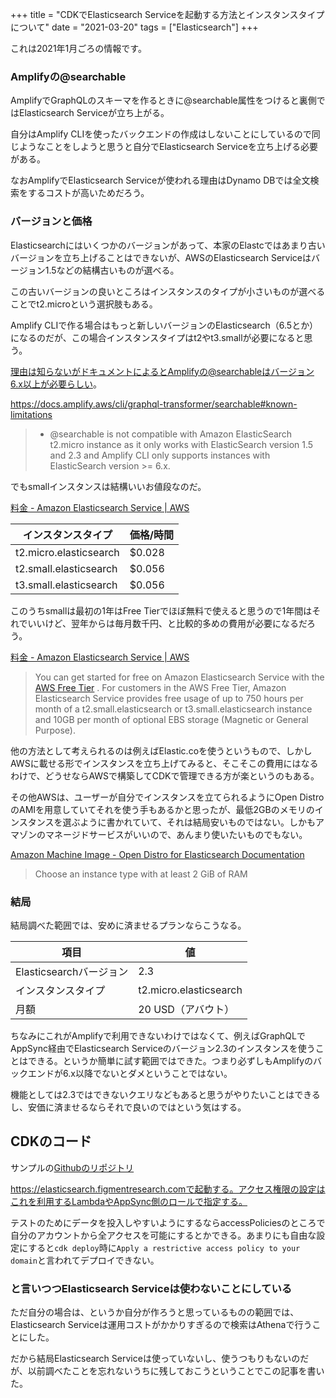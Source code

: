 +++
title = "CDKでElasticsearch Serviceを起動する方法とインスタンスタイプについて"
date = "2021-03-20"
tags = ["Elasticsearch"]
+++

これは2021年1月ごろの情報です。

### Amplifyの@searchable

AmplifyでGraphQLのスキーマを作るときに@searchable属性をつけると裏側ではElasticsearch Serviceが立ち上がる。

自分はAmplify CLIを使ったバックエンドの作成はしないことにしているので同じようなことをしようと思うと自分でElasticsearch Serviceを立ち上げる必要がある。

なおAmplifyでElasticsearch Serviceが使われる理由はDynamo DBでは全文検索をするコストが高いためだろう。

### バージョンと価格

Elasticsearchにはいくつかのバージョンがあって、本家のElastcではあまり古いバージョンを立ち上げることはできないが、AWSのElasticsearch Serviceはバージョン1.5などの結構古いものが選べる。

この古いバージョンの良いところはインスタンスのタイプが小さいものが選べることでt2.microという選択肢もある。

Amplify CLIで作る場合はもっと新しいバージョンのElasticsearch（6.5とか）になるのだが、この場合インスタンスタイプはt2やt3.smallが必要になると思う。

理由は知らないがドキュメントによるとAmplifyの@searchableはバージョン6.x以上が必要らしい。

https://docs.amplify.aws/cli/graphql-transformer/searchable#known-limitations

> * @searchable is not compatible with Amazon ElasticSearch t2.micro instance as it only works with ElasticSearch version 1.5 and 2.3 and Amplify CLI only supports instances with ElasticSearch version >= 6.x.

でもsmallインスタンスは結構いいお値段なのだ。

[料金 - Amazon Elasticsearch Service | AWS](https://aws.amazon.com/elasticsearch-service/pricing/)

| インスタンスタイプ | 価格/時間   |
|------------------------|----------|
| t2.micro.elasticsearch | $0.028   |
| t2.small.elasticsearch | $0.056   |
| t3.small.elasticsearch | $0.056   |

このうちsmallは最初の1年はFree Tierでほぼ無料で使えると思うので1年間はそれでいいけど、翌年からは毎月数千円、と比較的多めの費用が必要になるだろう。

[料金 - Amazon Elasticsearch Service | AWS](https://aws.amazon.com/elasticsearch-service/pricing/?nc=sn&loc=3)

> You can get started for free on Amazon Elasticsearch Service with the  [AWS Free Tier](https://aws.amazon.com/free/) . For customers in the AWS Free Tier, Amazon Elasticsearch Service provides free usage of up to 750 hours per month of a t2.small.elasticsearch or t3.small.elasticsearch instance and 10GB per month of optional EBS storage (Magnetic or General Purpose).

他の方法として考えられるのは例えばElastic.coを使うというもので、しかしAWSに載せる形でインスタンスを立ち上げてみると、そこそこの費用にはなるわけで、どうせならAWSで構築してCDKで管理できる方が楽というのもある。

その他AWSは、ユーザーが自分でインスタンスを立てられるようにOpen DistroのAMIを用意していてそれを使う手もあるかと思ったが、最低2GBのメモリのインスタンスを選ぶように書かれていて、それは結局安いものではない。しかもアマゾンのマネージドサービスがいいので、あんまり使いたいものでもない。

[Amazon Machine Image - Open Distro for Elasticsearch Documentation](https://opendistro.github.io/for-elasticsearch-docs/docs/install/ami/)

>  Choose an instance type with at least 2 GiB of RAM


### 結局

結局調べた範囲では、安めに済ませるプランならこうなる。

| 項目 | 値   |
|------------------------|----------|
| Elasticsearchバージョン | 2.3   |
| インスタンスタイプ | t2.micro.elasticsearch   |
| 月額 | 20 USD（アバウト）   |

ちなみにこれがAmplifyで利用できないわけではなくて、例えばGraphQLでAppSync経由でElasticsearch Serviceのバージョン2.3のインスタンスを使うことはできる。というか簡単に試す範囲ではできた。つまり必ずしもAmplifyのバックエンドが6.x以降でないとダメということではない。

機能としては2.3ではできないクエリなどもあると思うがやりたいことはできるし、安価に済ませるならそれで良いのではという気はする。

## CDKのコード

サンプルの[Githubのリポジトリ](https://github.com/suzukiken/cdkelasticsearch)

https://elasticsearch.figmentresearch.comで起動する。アクセス権限の設定はこれを利用するLambdaやAppSync側のロールで指定する。

テストのためにデータを投入しやすいようにするならaccessPoliciesのところで自分のアカウントから全アクセスを可能にするとかできる。あまりにも自由な設定にすると`cdk deploy`時に`Apply a restrictive access policy to your domain`と言われてデプロイできない。

### と言いつつElasticsearch Serviceは使わないことにしている

ただ自分の場合は、というか自分が作ろうと思っているものの範囲では、Elasticsearch Serviceは運用コストがかかりすぎるので検索はAthenaで行うことにした。

だから結局Elasticsearch Serviceは使っていないし、使うつもりもないのだが、以前調べたことを忘れないうちに残しておこうということでこの記事を書いた。
